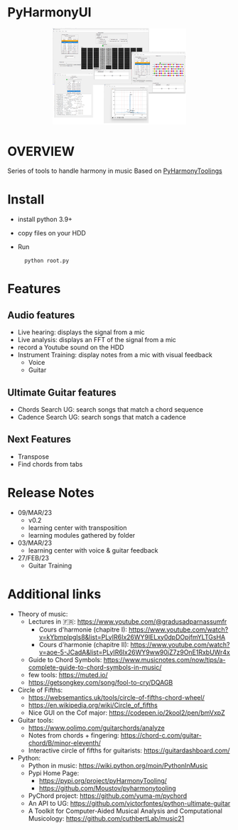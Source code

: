 PyHarmonyUI
================

<div align="center">
<img src="screen_sample1.png" width="300" alt="Screen Sample #1">
</div>

# OVERVIEW
Series of tools to handle harmony in music
Based on [PyHarmonyToolings](https://github.com/Moustov/pyharmonytooling)

# Install
* install python 3.9+
* copy files on your HDD
* Run 
        
        python root.py

# Features
## Audio features
* Live hearing: displays the signal from a mic
* Live analysis: displays an FFT of the signal from a mic
* record a Youtube sound on the HDD
* Instrument Training: display notes from a mic with visual feedback
  * Voice
  * Guitar
## Ultimate Guitar features
* Chords Search UG: search songs that match a chord sequence
* Cadence Search UG: search songs that match a cadence
## Next Features
* Transpose
* Find chords from tabs

# Release Notes
* 09/MAR/23
  * v0.2
  * learning center with transposition
  * learning modules gathered by folder
* 03/MAR/23
  * learning center with voice & guitar feedback
* 27/FEB/23
  * Guitar Training

# Additional links
* Theory of music:
  * Lectures in 🇫🇷: https://www.youtube.com/@gradusadparnassumfr
    * Cours d'harmonie (chapitre I): https://www.youtube.com/watch?v=kYbmplpgls8&list=PLyIR6Ix26WY9lELxy0dpDOpjfmYLTGsHA
    * Cours d'harmonie (chapitre II): https://www.youtube.com/watch?v=aoe-5-JCadA&list=PLyIR6Ix26WY9ww90jZ7z9OnE1RxbUWr4x
  * Guide to Chord Symbols: https://www.musicnotes.com/now/tips/a-complete-guide-to-chord-symbols-in-music/
  * few tools: https://muted.io/
  * https://getsongkey.com/song/fool-to-cry/DQAGB
* Circle of Fifths: 
  * https://websemantics.uk/tools/circle-of-fifths-chord-wheel/
  * https://en.wikipedia.org/wiki/Circle_of_fifths
  * Nice GUI on the Cof major: https://codepen.io/2kool2/pen/bmVxpZ
* Guitar tools:
  * https://www.oolimo.com/guitarchords/analyze
  * Notes from chords + fingering: https://chord-c.com/guitar-chord/B/minor-eleventh/
  * Interactive circle of fifths for guitarists: https://guitardashboard.com/
* Python:
  * Python in music: https://wiki.python.org/moin/PythonInMusic 
  * Pypi Home Page: 
    * https://pypi.org/project/pyHarmonyTooling/
    * https://github.com/Moustov/pyharmonytooling
  * PyChord project: https://github.com/yuma-m/pychord
  * An API to UG: https://github.com/victorfontes/python-ultimate-guitar
  * A Toolkit for Computer-Aided Musical Analysis and Computational Musicology: https://github.com/cuthbertLab/music21
